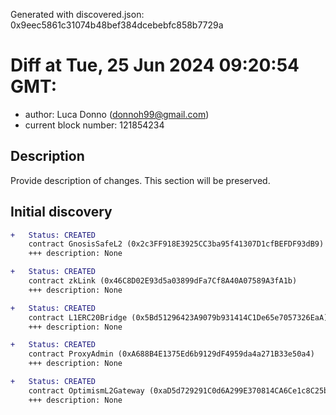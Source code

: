Generated with discovered.json: 0x9eec5861c31074b48bef384dcebebfc858b7729a

# Diff at Tue, 25 Jun 2024 09:20:54 GMT:

- author: Luca Donno (<donnoh99@gmail.com>)
- current block number: 121854234

## Description

Provide description of changes. This section will be preserved.

## Initial discovery

```diff
+   Status: CREATED
    contract GnosisSafeL2 (0x2c3FF918E3925CC3ba95f41307D1cfBEFDF93dB9)
    +++ description: None
```

```diff
+   Status: CREATED
    contract zkLink (0x46C8D02E93d5a03899dFa7Cf8A40A07589A3fA1b)
    +++ description: None
```

```diff
+   Status: CREATED
    contract L1ERC20Bridge (0x5Bd51296423A9079b931414C1De65e7057326EaA)
    +++ description: None
```

```diff
+   Status: CREATED
    contract ProxyAdmin (0xA688B4E1375Ed6b9129dF4959da4a271B33e50a4)
    +++ description: None
```

```diff
+   Status: CREATED
    contract OptimismL2Gateway (0xaD5d729291C0d6A299E370814CA6Ce1c8C25b51c)
    +++ description: None
```

